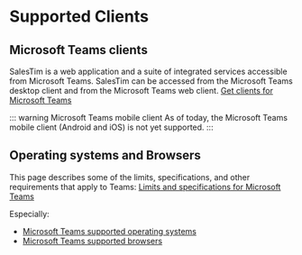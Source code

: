 # Supported Clients

<Classification label="public" />

## Microsoft Teams clients
SalesTim is a web application and a suite of integrated services accessible from Microsoft Teams.
SalesTim can be accessed from the Microsoft Teams desktop client and from the Microsoft Teams web client.
[Get clients for Microsoft Teams](https://docs.microsoft.com/en-us/microsoftteams/get-clients)

::: warning Microsoft Teams mobile client
As of today, the Microsoft Teams mobile client (Android and iOS) is not yet supported.
:::

## Operating systems and Browsers

This page describes some of the limits, specifications, and other requirements that apply to Teams:
[Limits and specifications for Microsoft Teams](https://docs.microsoft.com/en-us/microsoftteams/limits-specifications-teams#operating-systems)

Especially:
- [Microsoft Teams supported operating systems](https://docs.microsoft.com/en-us/microsoftteams/limits-specifications-teams#operating-systems)
- [Microsoft Teams supported browsers](https://docs.microsoft.com/en-us/microsoftteams/limits-specifications-teams#browsers)
